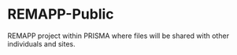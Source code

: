 # REMAPP-Public
REMAPP project within PRISMA where files will be shared with other individuals and sites.
